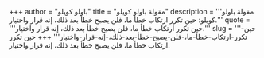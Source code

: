 +++
author = "باولو كويلو"
title = "مقولة باولو كويلو"
description = '''مقولة باولو كويلو: حين تكرر ارتكاب خطأ ما، فلن يصبح خطأ بعد ذلك، إنه قرار واختيار.'''
quote = '''حين تكرر ارتكاب خطأ ما، فلن يصبح خطأ بعد ذلك، إنه قرار واختيار.'''
slug = '''حين-تكرر-ارتكاب-خطأ-ما،-فلن-يصبح-خطأ-بعد-ذلك،-إنه-قرار-واختيار'''
+++
حين تكرر ارتكاب خطأ ما، فلن يصبح خطأ بعد ذلك، إنه قرار واختيار.
